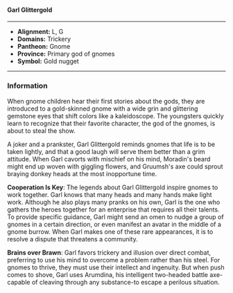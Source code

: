 #### Garl Glittergold
___

- **Alignment:** L, G
- **Domains:** Trickery
- **Pantheon:** Gnome
- **Province:** Primary god of gnomes
- **Symbol:** Gold nugget
___

### Information

When gnome children hear their first stories about the gods, they are introduced to a gold-skinned gnome with a wide grin and glittering gemstone eyes that shift colors like a kaleidoscope. The youngsters quickly learn to recognize that their favorite character, the god of the gnomes, is about to steal the show.

A joker and a prankster, Garl Glittergold reminds gnomes that life is to be taken lightly, and that a good laugh will serve them better than a grim attitude. When Garl cavorts with mischief on his mind, Moradin's beard might end up woven with giggling flowers, and Gruumsh's axe could sprout braying donkey heads at the most inopportune time.

**Cooperation Is Key**: The legends about Garl Glittergold inspire gnomes to work together. Garl knows that many heads and many hands make light work. Although he also plays many pranks on his own, Garl is the one who gathers the heroes together for an enterprise that requires all their talents. To provide specific guidance, Garl might send an omen to nudge a group of gnomes in a certain direction, or even manifest an avatar in the middle of a gnome burrow. When Garl makes one of these rare appearances, it is to resolve a dispute that threatens a community.

**Brains over Brawn**: Garl favors trickery and illusion over direct combat, preferring to use his mind to overcome a problem rather than his steel. For gnomes to thrive, they must use their intellect and ingenuity. But when push comes to shove, Garl uses Arumdina, his intelligent two-headed battle axe-capable of cleaving through any substance-to escape a perilous situation.